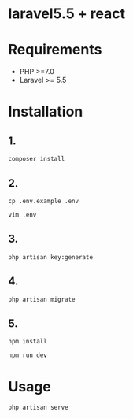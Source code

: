 # laravel5.5 + react

# Requirements
* PHP >=7.0
* Laravel >= 5.5

# Installation

## 1. 
```
composer install
```

## 2.

```
cp .env.example .env

vim .env
```

## 3.

```
php artisan key:generate

```

## 4.

```
php artisan migrate
```

## 5.

```
npm install

npm run dev
```

# Usage
```
php artisan serve
```